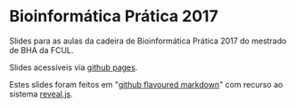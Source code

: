 # Bioinformática Prática 2017

Slides para as aulas da cadeira de Bioinformática Prática 2017 do mestrado de BHA da FCUL.

Slides acessíveis via [github pages](https://stuntspt.github.io/BP2017/).

Estes slides foram feitos em "[github flavoured markdown](https://guides.github.com/features/mastering-markdown/)" com recurso ao sistema [reveal.js](http://lab.hakim.se/reveal-js/).
